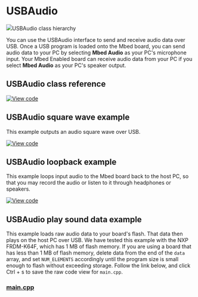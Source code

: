 # USBAudio

<span class="images">![](https://os.mbed.com/docs/mbed-os/v6.13/mbed-os-api-doxy/class_u_s_b_audio.png)<span>USBAudio class hierarchy</span></span>

You can use the USBAudio interface to send and receive audio data over USB. Once a USB program is loaded onto the Mbed board, you can send audio data to your PC by selecting **Mbed Audio** as your PC's microphone input. Your Mbed Enabled board can receive audio data from your PC if you select **Mbed Audio** as your PC's speaker output.

## USBAudio class reference

[![View code](https://www.mbed.com/embed/?type=library)](https://os.mbed.com/docs/mbed-os/v6.13/mbed-os-api-doxy/class_u_s_b_audio.html)

## USBAudio square wave example

This example outputs an audio square wave over USB.

[![View code](https://www.mbed.com/embed/?url=https://github.com/ARMmbed/mbed-os-snippet-USBAudio_square_wave/tree/v6/13)](https://github.com/ARMmbed/mbed-os-snippet-USBAudio_square_wave/blobl/v6/13/main.cpp)

## USBAudio loopback example

This example loops input audio to the Mbed board back to the host PC, so that you may record the audio or listen to it through headphones or speakers.

[![View code](https://www.mbed.com/embed/?url=https://github.com/ARMmbed/mbed-os-snippet-USBAudio_loopback_example/tree/v6/13)](https://github.com/ARMmbed/mbed-os-snippet-USBAudio_loopback_example/blobl/v6/13/main.cpp)

## USBAudio play sound data example

This example loads raw audio data to your board's flash. That data then plays on the host PC over USB. We have tested this example with the NXP FRDM-K64F, which has 1 MB of flash memory. If you are using a board that has less than 1 MB of flash memory, delete data from the end of the `data` array, and set `NUM_ELEMENTS` accordingly until the program size is small enough to flash without exceeding storage. Follow the link below, and click Ctrl + s to save the raw code view for `main.cpp`.   

### [main.cpp](https://github.com/ARMmbed/mbed-os-snippet-USBAudio_play_sound/blobl/v6/13/main.cpp)

